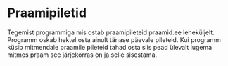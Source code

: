 # Praamipiletid
Tegemist programmiga mis ostab praamipileteid praamid.ee leheküljelt. Programm oskab hektel osta ainult tänase päevale pileteid.
Kui programm küsib mitmendale praamile pileteid tahad osta siis pead ülevalt lugema mitmes praam see järjekorras on ja selle sisestama.
